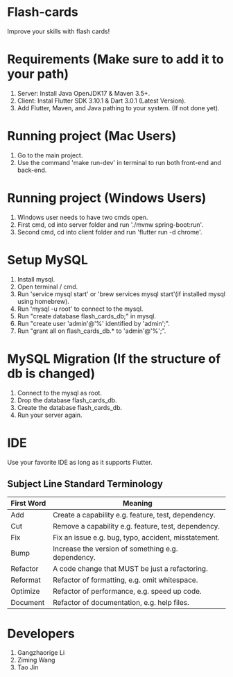 # Flash-cards
Improve your skills with flash cards!

# Requirements (Make sure to add it to your path)
1. Server: Install Java OpenJDK17 & Maven 3.5+. 
2. Client: Instal Flutter SDK 3.10.1 & Dart 3.0.1 (Latest Version).
3. Add Flutter, Maven, and Java pathing to your system. (If not done yet).

# Running project (Mac Users)
1. Go to the main project.
2. Use the command 'make run-dev' in terminal to run both front-end and back-end.

# Running project (Windows Users)
1. Windows user needs to have two cmds open.
2. First cmd, cd into server folder and run './mvnw spring-boot:run'.
3. Second cmd, cd into client folder and run 'flutter run -d chrome'.

# Setup MySQL
1. Install mysql.
2. Open terminal / cmd.
3. Run 'service mysql start' or 'brew services mysql start'(if installed mysql using homebrew).
4. Run 'mysql -u root' to connect to the mysql.
5. Run "create database flash_cards_db;" in mysql.
6. Run "create user 'admin'@'%' identified by 'admin';".
7. Run "grant all on flash_cards_db.* to 'admin'@'%';".

# MySQL Migration (If the structure of db is changed)
1. Connect to the mysql as root.
2. Drop the database flash_cards_db.
3. Create the database flash_cards_db.
4. Run your server again.

# IDE
Use your favorite IDE as long as it supports Flutter.

## Subject Line Standard Terminology

First Word | Meaning
--- | --
Add | Create a capability e.g. feature, test, dependency.
Cut | Remove a capability e.g. feature, test, dependency.
Fix | Fix an issue e.g. bug, typo, accident, misstatement.
Bump | Increase the version of something e.g. dependency.
Refactor | A code change that MUST be just a refactoring.
Reformat | Refactor of formatting, e.g. omit whitespace.
Optimize | Refactor of performance, e.g. speed up code.
Document | Refactor of documentation, e.g. help files.

# Developers
1. Gangzhaorige Li
2. Ziming Wang
3. Tao Jin
